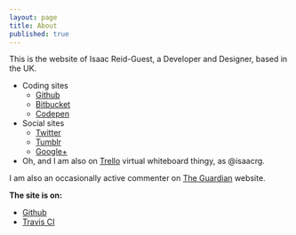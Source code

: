 ```yaml
---
layout: page
title: About
published: true
---
```


This is the website of Isaac Reid-Guest, a Developer and Designer, based in the UK.

- Coding sites
	- [Github](http://github.com/isaacrg)
	- [Bitbucket](http://bitbucket.org/isaacrg)
	- [Codepen](http://codepen.io/isaacrg/)
- Social sites
	- [Twitter](http://twitter.com/isaacreidguest)
	- [Tumblr](http://isaacreidguest.tumblr.com/)
	- <a rel="author" href="https://plus.google.com/+IsaacReidGuest?rel=author">Google+</a>
- Oh, and I am also on [Trello](https://trello.com/isaacrg/recommend) virtual whiteboard thingy, as @isaacrg.

I am also an occasionally active commenter on [The Guardian](https://profile.theguardian.com/user/id/11693340) website.

	
**The site is on:**

- [Github](https://github.com/isaacrg/isaacrg.github.io/)
- [Travis CI](https://travis-ci.org/isaacrg/isaacrg.github.io)
